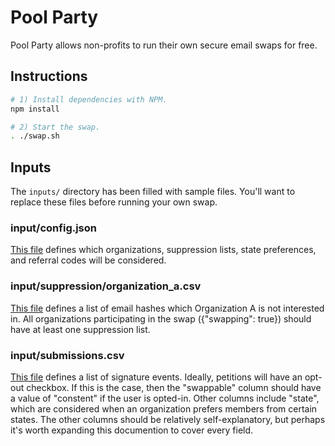 # Pool Party

Pool Party allows non-profits to run their own secure email swaps for free.

## Instructions

```sh
# 1) Install dependencies with NPM.
npm install

# 2) Start the swap.
. ./swap.sh
```

## Inputs

The `inputs/` directory has been filled with sample files. You'll want to replace these files before running your own swap.

### input/config.json
[This file](https://github.com/ChrisAntaki/pool-party/blob/master/input/config.json) defines which organizations, suppression lists, state preferences, and referral codes will be considered.

### input/suppression/organization_a.csv
[This file](https://github.com/ChrisAntaki/pool-party/blob/master/input/suppression/organization_a.csv) defines a list of email hashes which Organization A is not interested in. All organizations participating in the swap ({"swapping": true}) should have at least one suppression list.

### input/submissions.csv
[This file](https://github.com/ChrisAntaki/pool-party/blob/master/input/submissions.csv) defines a list of signature events. Ideally, petitions will have an opt-out checkbox. If this is the case, then the "swappable" column should have a value of "constent" if the user is opted-in. Other columns include "state", which are considered when an organization prefers members from certain states. The other columns should be relatively self-explanatory, but perhaps it's worth expanding this documention to cover every field.
